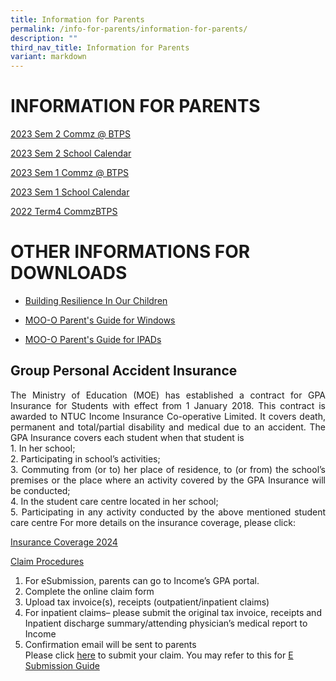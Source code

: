 ```yaml
---
title: Information for Parents
permalink: /info-for-parents/information-for-parents/
description: ""
third_nav_title: Information for Parents
variant: markdown
---
```

# INFORMATION FOR PARENTS
[2023 Sem 2 Commz @ BTPS](/files/2023/commz@btps2023(sem%202).pdf)

[2023 Sem 2 School Calendar](/files/2023/2023%20sem%202%20school%20calendar.pdf)

[2023 Sem 1 Commz @ BTPS](/files/2022/Commz@BTPS2023_Sem1.pdf)

[2023 Sem 1 School Calendar](/files/2022/School%20Calendar%202023%20(Sem%201).pdf)

[2022 Term4 CommzBTPS](/files/2022/Term%20Comms/Term%204%20Commz@BTPS%20(Updated).pdf)

# OTHER INFORMATIONS FOR DOWNLOADS
* [Building Resilience In Our Children](/files/2022/Informations/Building%20Resilience%20in%20Our%20Children.pdf)

* [MOO-O Parent's Guide for Windows](/files/2022/Guides/MOO-O%20Parent's%20Guide%20for%20Windows.pdf)

* [MOO-O Parent's Guide for IPADs](/files/2022/Guides/MOO-O%20Parent's%20Guide%20for%20ipad.pdf)

<h2>Group Personal Accident Insurance</h2>
<p align="justify">
The Ministry of Education (MOE) has established a contract for GPA Insurance for Students with effect from 1 January 2018. This contract is awarded to NTUC Income Insurance Co-operative Limited. It covers death, permanent and total/partial disability and medical due to an accident. The GPA Insurance covers each student when that student is<br>
1.	In her school;<br>
2.	Participating in school’s activities;<br>
3.	Commuting from (or to) her place of residence, to (or from) the school’s premises or the place where an activity covered by the GPA Insurance will be conducted;<br>
4.	In the student care centre located in her school;<br>
5.	Participating in any activity conducted by the above mentioned student care centre
For more details on the insurance coverage, please click: </p>

  [Insurance Coverage 2024](/files/Product_Fact_Sheet_Year_2024.pdf)  

<u>Claim Procedures</u><br>
1.	For eSubmission, parents can go to Income’s GPA portal.<br>
2.	Complete the online claim form<br>
3.	Upload tax invoice(s), receipts (outpatient/inpatient claims)<br>
4.	For inpatient claims– please submit the original tax invoice, receipts and Inpatient discharge summary/attending physician’s medical report to Income<br>
5.	Confirmation email will be sent to parents<br>
Please click [here](https://studentgpa.incomegroupins.com.sg/#/) to submit your claim. You may refer to this for  [E Submission Guide](/files/2023/E_Submission_Guide.pdf)